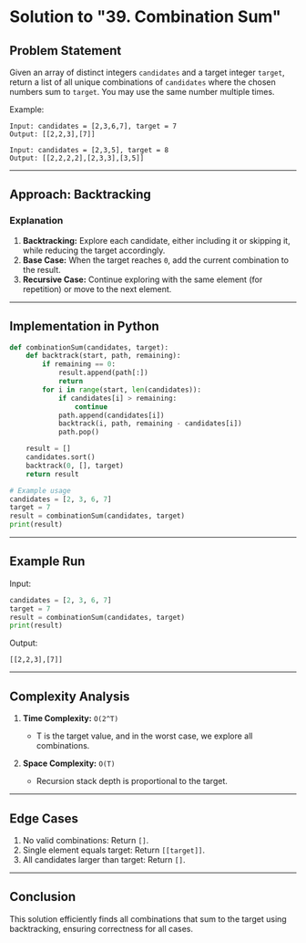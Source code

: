# Solution to "39. Combination Sum"

## Problem Statement

Given an array of distinct integers `candidates` and a target integer `target`, return a list of all unique combinations of `candidates` where the chosen numbers sum to `target`. You may use the same number multiple times.

Example:

```
Input: candidates = [2,3,6,7], target = 7
Output: [[2,2,3],[7]]

Input: candidates = [2,3,5], target = 8
Output: [[2,2,2,2],[2,3,3],[3,5]]
```

---

## Approach: Backtracking

### Explanation

1. **Backtracking:** Explore each candidate, either including it or skipping it, while reducing the target accordingly.
2. **Base Case:** When the target reaches `0`, add the current combination to the result.
3. **Recursive Case:** Continue exploring with the same element (for repetition) or move to the next element.

---

## Implementation in Python

```python
def combinationSum(candidates, target):
    def backtrack(start, path, remaining):
        if remaining == 0:
            result.append(path[:])
            return
        for i in range(start, len(candidates)):
            if candidates[i] > remaining:
                continue
            path.append(candidates[i])
            backtrack(i, path, remaining - candidates[i])
            path.pop()

    result = []
    candidates.sort()
    backtrack(0, [], target)
    return result

# Example usage
candidates = [2, 3, 6, 7]
target = 7
result = combinationSum(candidates, target)
print(result)
```

---

## Example Run

Input:

```python
candidates = [2, 3, 6, 7]
target = 7
result = combinationSum(candidates, target)
print(result)
```

Output:

```
[[2,2,3],[7]]
```

---

## Complexity Analysis

1. **Time Complexity:** `O(2^T)`
    
    - T is the target value, and in the worst case, we explore all combinations.
2. **Space Complexity:** `O(T)`
    
    - Recursion stack depth is proportional to the target.

---

## Edge Cases

1. No valid combinations: Return `[]`.
2. Single element equals target: Return `[[target]]`.
3. All candidates larger than target: Return `[]`.

---

## Conclusion

This solution efficiently finds all combinations that sum to the target using backtracking, ensuring correctness for all cases.